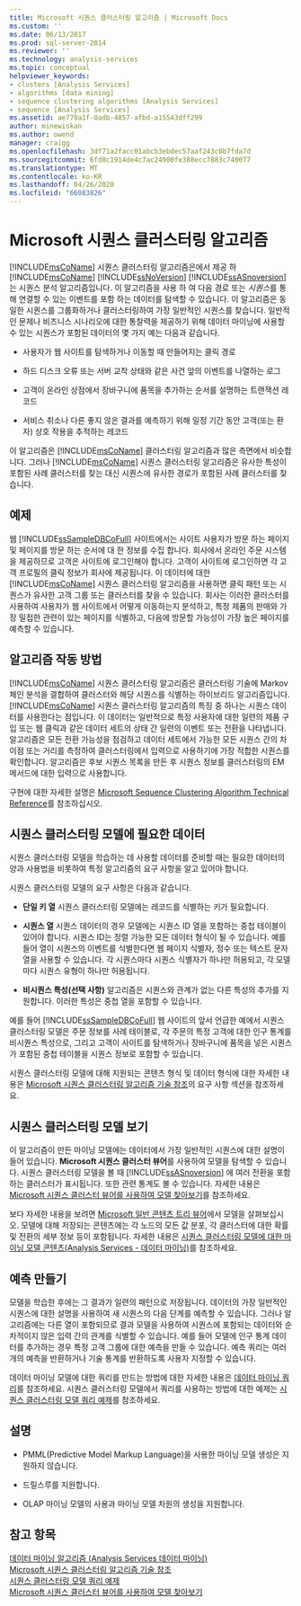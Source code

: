 ```yaml
---
title: Microsoft 시퀀스 클러스터링 알고리즘 | Microsoft Docs
ms.custom: ''
ms.date: 06/13/2017
ms.prod: sql-server-2014
ms.reviewer: ''
ms.technology: analysis-services
ms.topic: conceptual
helpviewer_keywords:
- clusters [Analysis Services]
- algorithms [data mining]
- sequence clustering algorithms [Analysis Services]
- sequence [Analysis Services]
ms.assetid: ae779a1f-0adb-4857-afbd-a15543dff299
author: minewiskan
ms.author: owend
manager: craigg
ms.openlocfilehash: 3df71a2facc01abcb3ebdec57aaf243c0b7fda7d
ms.sourcegitcommit: 6fd8c1914de4c7ac24900fe388ecc7883c740077
ms.translationtype: MT
ms.contentlocale: ko-KR
ms.lasthandoff: 04/26/2020
ms.locfileid: "66083826"
---
```

# <a name="microsoft-sequence-clustering-algorithm"></a>Microsoft 시퀀스 클러스터링 알고리즘
  [!INCLUDE[msCoName](../../includes/msconame-md.md)] 시퀀스 클러스터링 알고리즘은에서 제공 하 [!INCLUDE[msCoName](../../includes/msconame-md.md)] [!INCLUDE[ssNoVersion](../../includes/ssnoversion-md.md)] [!INCLUDE[ssASnoversion](../../includes/ssasnoversion-md.md)]는 시퀀스 분석 알고리즘입니다. 이 알고리즘을 사용 하 여 다음 경로 또는 *시퀀스*를 통해 연결할 수 있는 이벤트를 포함 하는 데이터를 탐색할 수 있습니다. 이 알고리즘은 동일한 시퀀스를 그룹화하거나 클러스터링하여 가장 일반적인 시퀀스를 찾습니다. 일반적인 문제나 비즈니스 시나리오에 대한 통찰력을 제공하기 위해 데이터 마이닝에 사용할 수 있는 시퀀스가 포함된 데이터의 몇 가지 예는 다음과 같습니다.  
  
-   사용자가 웹 사이트를 탐색하거나 이동할 때 만들어지는 클릭 경로  
  
-   하드 디스크 오류 또는 서버 교착 상태와 같은 사건 앞의 이벤트를 나열하는 로그  
  
-   고객이 온라인 상점에서 장바구니에 품목을 추가하는 순서를 설명하는 트랜잭션 레코드  
  
-   서비스 취소나 다른 좋지 않은 결과를 예측하기 위해 일정 기간 동안 고객(또는 환자) 상호 작용을 추적하는 레코드  
  
 이 알고리즘은 [!INCLUDE[msCoName](../../includes/msconame-md.md)] 클러스터링 알고리즘과 많은 측면에서 비슷합니다. 그러나 [!INCLUDE[msCoName](../../includes/msconame-md.md)] 시퀀스 클러스터링 알고리즘은 유사한 특성이 포함된 사례 클러스터를 찾는 대신 시퀀스에 유사한 경로가 포함된 사례 클러스터를 찾습니다.  
  
## <a name="example"></a>예제  
 웹 [!INCLUDE[ssSampleDBCoFull](../../includes/sssampledbcofull-md.md)] 사이트에서는 사이트 사용자가 방문 하는 페이지 및 페이지를 방문 하는 순서에 대 한 정보를 수집 합니다. 회사에서 온라인 주문 시스템을 제공하므로 고객은 사이트에 로그인해야 합니다. 고객이 사이트에 로그인하면 각 고객 프로필의 클릭 정보가 회사에 제공됩니다. 이 데이터에 대한 [!INCLUDE[msCoName](../../includes/msconame-md.md)] 시퀀스 클러스터링 알고리즘을 사용하면 클릭 패턴 또는 시퀀스가 유사한 고객 그룹 또는 클러스터를 찾을 수 있습니다. 회사는 이러한 클러스터를 사용하여 사용자가 웹 사이트에서 어떻게 이동하는지 분석하고, 특정 제품의 판매와 가장 밀접한 관련이 있는 페이지를 식별하고, 다음에 방문할 가능성이 가장 높은 페이지를 예측할 수 있습니다.  
  
## <a name="how-the-algorithm-works"></a>알고리즘 작동 방법  
 [!INCLUDE[msCoName](../../includes/msconame-md.md)] 시퀀스 클러스터링 알고리즘은 클러스터링 기술에 Markov 체인 분석을 결합하여 클러스터와 해당 시퀀스를 식별하는 하이브리드 알고리즘입니다. [!INCLUDE[msCoName](../../includes/msconame-md.md)] 시퀀스 클러스터링 알고리즘의 특징 중 하나는 시퀀스 데이터를 사용한다는 점입니다. 이 데이터는 일반적으로 특정 사용자에 대한 일련의 제품 구입 또는 웹 클릭과 같은 데이터 세트의 상태 간 일련의 이벤트 또는 전환을 나타냅니다. 알고리즘은 모든 전환 가능성을 점검하고 데이터 세트에서 가능한 모든 시퀀스 간의 차이점 또는 거리를 측정하여 클러스터링에서 입력으로 사용하기에 가장 적합한 시퀀스를 확인합니다. 알고리즘은 후보 시퀀스 목록을 만든 후 시퀀스 정보를 클러스터링의 EM 메서드에 대한 입력으로 사용합니다.  
  
 구현에 대한 자세한 설명은 [Microsoft Sequence Clustering Algorithm Technical Reference](microsoft-sequence-clustering-algorithm-technical-reference.md)를 참조하십시오.  
  
## <a name="data-required-for-sequence-clustering-models"></a>시퀀스 클러스터링 모델에 필요한 데이터  
 시퀀스 클러스터링 모델을 학습하는 데 사용할 데이터를 준비할 때는 필요한 데이터의 양과 사용법을 비롯하여 특정 알고리즘의 요구 사항을 알고 있어야 합니다.  
  
 시퀀스 클러스터링 모델의 요구 사항은 다음과 같습니다.  
  
-   **단일 키 열** 시퀀스 클러스터링 모델에는 레코드를 식별하는 키가 필요합니다.  
  
-   **시퀀스 열** 시퀀스 데이터의 경우 모델에는 시퀀스 ID 열을 포함하는 중첩 테이블이 있어야 합니다. 시퀀스 ID는 정렬 가능한 모든 데이터 형식이 될 수 있습니다. 예를 들어 열이 시퀀스의 이벤트를 식별한다면 웹 페이지 식별자, 정수 또는 텍스트 문자열을 사용할 수 있습니다. 각 시퀀스마다 시퀀스 식별자가 하나만 허용되고, 각 모델마다 시퀀스 유형이 하나만 허용됩니다.  
  
-   **비시퀀스 특성(선택 사항)** 알고리즘은 시퀀스와 관계가 없는 다른 특성의 추가를 지원합니다. 이러한 특성은 중첩 열을 포함할 수 있습니다.  
  
 예를 들어 [!INCLUDE[ssSampleDBCoFull](../../includes/sssampledbcofull-md.md)] 웹 사이트의 앞서 언급한 예에서 시퀀스 클러스터링 모델은 주문 정보를 사례 테이블로, 각 주문의 특정 고객에 대한 인구 통계를 비시퀀스 특성으로, 그리고 고객이 사이트를 탐색하거나 장바구니에 품목을 넣은 시퀀스가 포함된 중첩 테이블을 시퀀스 정보로 포함할 수 있습니다.  
  
 시퀀스 클러스터링 모델에 대해 지원되는 콘텐츠 형식 및 데이터 형식에 대한 자세한 내용은 [Microsoft 시퀀스 클러스터링 알고리즘 기술 참조](microsoft-sequence-clustering-algorithm-technical-reference.md)의 요구 사항 섹션을 참조하세요.  
  
## <a name="viewing-a-sequence-clustering-model"></a>시퀀스 클러스터링 모델 보기  
 이 알고리즘이 만든 마이닝 모델에는 데이터에서 가장 일반적인 시퀀스에 대한 설명이 들어 있습니다. **Microsoft 시퀀스 클러스터 뷰어**를 사용하여 모델을 탐색할 수 있습니다. 시퀀스 클러스터링 모델을 볼 때 [!INCLUDE[ssASnoversion](../../includes/ssasnoversion-md.md)] 에 여러 전환을 포함하는 클러스터가 표시됩니다. 또한 관련 통계도 볼 수 있습니다. 자세한 내용은 [Microsoft 시퀀스 클러스터 뷰어를 사용하여 모델 찾아보기](browse-a-model-using-the-microsoft-sequence-cluster-viewer.md)를 참조하세요.  
  
 보다 자세한 내용을 보려면 [Microsoft 일반 콘텐츠 트리 뷰어](browse-a-model-using-the-microsoft-generic-content-tree-viewer.md)에서 모델을 살펴보십시오. 모델에 대해 저장되는 콘텐츠에는 각 노드의 모든 값 분포, 각 클러스터에 대한 확률 및 전환의 세부 정보 등이 포함됩니다. 자세한 내용은 [시퀀스 클러스터링 모델에 대한 마이닝 모델 콘텐츠&#40;Analysis Services - 데이터 마이닝&#41;](mining-model-content-for-sequence-clustering-models.md)를 참조하세요.  
  
## <a name="creating-predictions"></a>예측 만들기  
 모델을 학습한 후에는 그 결과가 일련의 패턴으로 저장됩니다. 데이터의 가장 일반적인 시퀀스에 대한 설명을 사용하여 새 시퀀스의 다음 단계를 예측할 수 있습니다. 그러나 알고리즘에는 다른 열이 포함되므로 결과 모델을 사용하여 시퀀스에 포함되는 데이터와 순차적이지 않은 입력 간의 관계를 식별할 수 있습니다. 예를 들어 모델에 인구 통계 데이터를 추가하는 경우 특정 고객 그룹에 대한 예측을 만들 수 있습니다. 예측 쿼리는 여러 개의 예측을 반환하거나 기술 통계를 반환하도록 사용자 지정할 수 있습니다.  
  
 데이터 마이닝 모델에 대한 쿼리를 만드는 방법에 대한 자세한 내용은 [데이터 마이닝 쿼리](data-mining-queries.md)를 참조하세요. 시퀀스 클러스터링 모델에서 쿼리를 사용하는 방법에 대한 예제는 [시퀀스 클러스터링 모델 쿼리 예제](clustering-model-query-examples.md)를 참조하세요.  
  
## <a name="remarks"></a>설명  
  
-   PMML(Predictive Model Markup Language)을 사용한 마이닝 모델 생성은 지원하지 않습니다.  
  
-   드릴스루를 지원합니다.  
  
-   OLAP 마이닝 모델의 사용과 마이닝 모델 차원의 생성을 지원합니다.  
  
## <a name="see-also"></a>참고 항목  
 [데이터 마이닝 알고리즘 &#40;Analysis Services 데이터 마이닝&#41;](data-mining-algorithms-analysis-services-data-mining.md)   
 [Microsoft 시퀀스 클러스터링 알고리즘 기술 참조](microsoft-sequence-clustering-algorithm-technical-reference.md)   
 [시퀀스 클러스터링 모델 쿼리 예제](clustering-model-query-examples.md)   
 [Microsoft 시퀀스 클러스터 뷰어를 사용하여 모델 찾아보기](browse-a-model-using-the-microsoft-sequence-cluster-viewer.md)  
  
  
